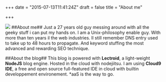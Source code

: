 +++
date = "2015-07-13T11:41:24Z"
draft = false
title = "About me"

+++

<img class="thumbnail pull-left" src="http://www.gravatar.com/avatar/3ee5607e4ea3087527eac045c333f45d?s=200" />
##About me##
Just a 27 years old guy messing around with all the geeky stuff i can put my hands on. I am a Unix-philosophy enable guy. 
With more than ten years il the web industries. Il still remember DNS entry used to take up to 48 hours to propagate. And keyword stuffing the most advanced and rewarding SEO technique.

##About the blog##
This blog is powered with **Lectroid**, a light-weight **NodeJS** blog engine. Hosted in the cloud with nodejiitsu.
I am using **Cloud9 IDE**, a free and open source full-featured IDE in cloud with builtin developpement environement. 
*aaS is the way to go. 